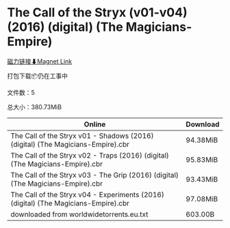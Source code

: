 # The Call of the Stryx (v01-v04) (2016) (digital) (The Magicians-Empire)

[磁力链接⬇Magnet Link](magnet:?xt=urn:btih:0df680307807a2f073d0e954bbb0692045e1b54a&dn=The%20Call%20of%20the%20Stryx%20%28v01-v04%29%20%282016%29%20%28digital%29%20%28The%20Magicians-Empire%29)

打包下载📦仍在工事中

文件数：5

总大小：380.73MiB

Online | Download
--- | ---
The Call of the Stryx v01 - Shadows (2016) (digital) (The Magicians-Empire).cbr | 94.38MiB
The Call of the Stryx v02 - Traps (2016) (digital) (The Magicians-Empire).cbr | 95.83MiB
The Call of the Stryx v03 - The Grip (2016) (digital) (The Magicians-Empire).cbr | 93.43MiB
The Call of the Stryx v04 - Experiments (2016) (digital) (The Magicians-Empire).cbr | 97.08MiB
downloaded from worldwidetorrents.eu.txt | 603.00B